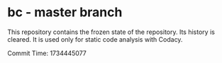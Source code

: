 # bc - master branch

This repository contains the frozen state of the repository.
Its history is cleared. It is used only for static code
analysis with Codacy.

Commit Time: 1734445077